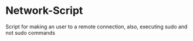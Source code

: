 # Network-Script
Script for making an user to a remote connection, also, executing sudo and not sudo commands
